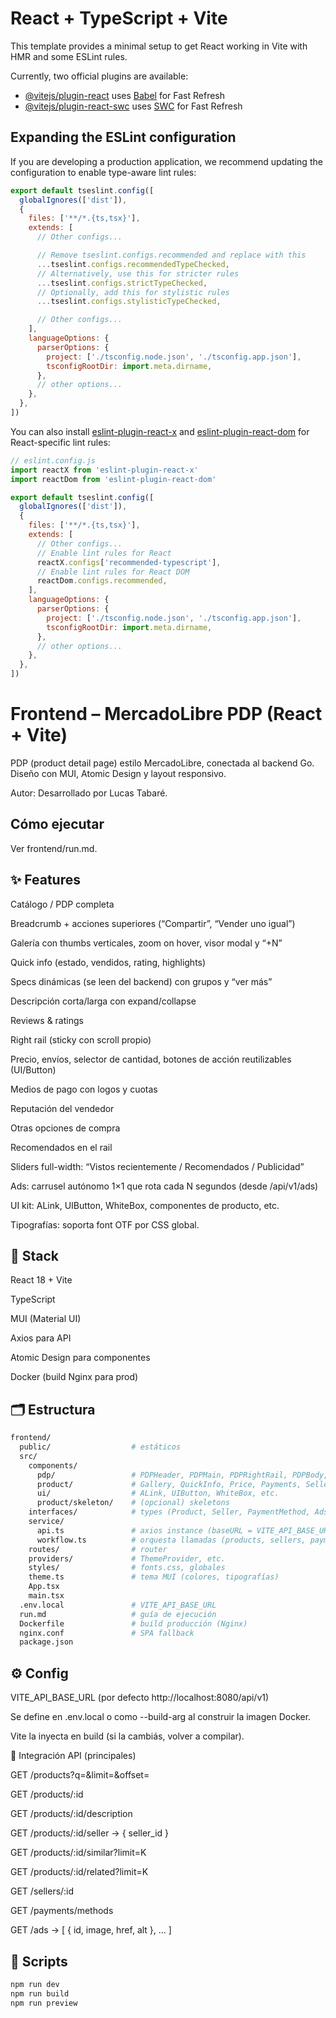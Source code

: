 # React + TypeScript + Vite

This template provides a minimal setup to get React working in Vite with HMR and some ESLint rules.

Currently, two official plugins are available:

- [@vitejs/plugin-react](https://github.com/vitejs/vite-plugin-react/blob/main/packages/plugin-react) uses [Babel](https://babeljs.io/) for Fast Refresh
- [@vitejs/plugin-react-swc](https://github.com/vitejs/vite-plugin-react/blob/main/packages/plugin-react-swc) uses [SWC](https://swc.rs/) for Fast Refresh

## Expanding the ESLint configuration

If you are developing a production application, we recommend updating the configuration to enable type-aware lint rules:

```js
export default tseslint.config([
  globalIgnores(['dist']),
  {
    files: ['**/*.{ts,tsx}'],
    extends: [
      // Other configs...

      // Remove tseslint.configs.recommended and replace with this
      ...tseslint.configs.recommendedTypeChecked,
      // Alternatively, use this for stricter rules
      ...tseslint.configs.strictTypeChecked,
      // Optionally, add this for stylistic rules
      ...tseslint.configs.stylisticTypeChecked,

      // Other configs...
    ],
    languageOptions: {
      parserOptions: {
        project: ['./tsconfig.node.json', './tsconfig.app.json'],
        tsconfigRootDir: import.meta.dirname,
      },
      // other options...
    },
  },
])
```

You can also install [eslint-plugin-react-x](https://github.com/Rel1cx/eslint-react/tree/main/packages/plugins/eslint-plugin-react-x) and [eslint-plugin-react-dom](https://github.com/Rel1cx/eslint-react/tree/main/packages/plugins/eslint-plugin-react-dom) for React-specific lint rules:

```js
// eslint.config.js
import reactX from 'eslint-plugin-react-x'
import reactDom from 'eslint-plugin-react-dom'

export default tseslint.config([
  globalIgnores(['dist']),
  {
    files: ['**/*.{ts,tsx}'],
    extends: [
      // Other configs...
      // Enable lint rules for React
      reactX.configs['recommended-typescript'],
      // Enable lint rules for React DOM
      reactDom.configs.recommended,
    ],
    languageOptions: {
      parserOptions: {
        project: ['./tsconfig.node.json', './tsconfig.app.json'],
        tsconfigRootDir: import.meta.dirname,
      },
      // other options...
    },
  },
])
```


# Frontend – MercadoLibre PDP (React + Vite)
PDP (product detail page) estilo MercadoLibre, conectada al backend Go.
Diseño con MUI, Atomic Design y layout responsivo.

Autor: Desarrollado por Lucas Tabaré.

## Cómo ejecutar

Ver frontend/run.md.

## ✨ Features

Catálogo / PDP completa

Breadcrumb + acciones superiores (“Compartir”, “Vender uno igual”)

Galería con thumbs verticales, zoom on hover, visor modal y “+N”

Quick info (estado, vendidos, rating, highlights)

Specs dinámicas (se leen del backend) con grupos y “ver más”

Descripción corta/larga con expand/collapse

Reviews & ratings

Right rail (sticky con scroll propio)

Precio, envíos, selector de cantidad, botones de acción reutilizables (UI/Button)

Medios de pago con logos y cuotas

Reputación del vendedor

Otras opciones de compra

Recomendados en el rail

Sliders full-width: “Vistos recientemente / Recomendados / Publicidad”

Ads: carrusel autónomo 1×1 que rota cada N segundos (desde /api/v1/ads)

UI kit: ALink, UIButton, WhiteBox, componentes de producto, etc.

Tipografías: soporta font OTF por CSS global.

## 🧰 Stack

React 18 + Vite

TypeScript

MUI (Material UI)

Axios para API

Atomic Design para componentes

Docker (build Nginx para prod)

## 🗂️ Estructura

```bash
frontend/
  public/                  # estáticos
  src/
    components/
      pdp/                 # PDPHeader, PDPMain, PDPRightRail, PDPBody, PDPSliders
      product/             # Gallery, QuickInfo, Price, Payments, Seller, Specs, Reviews, ...
      ui/                  # ALink, UIButton, WhiteBox, etc.
      product/skeleton/    # (opcional) skeletons
    interfaces/            # types (Product, Seller, PaymentMethod, Ads, ...)
    service/
      api.ts               # axios instance (baseURL = VITE_API_BASE_URL)
      workflow.ts          # orquesta llamadas (products, sellers, payments, ads)
    routes/                # router
    providers/             # ThemeProvider, etc.
    styles/                # fonts.css, globales
    theme.ts               # tema MUI (colores, tipografías)
    App.tsx
    main.tsx
  .env.local               # VITE_API_BASE_URL
  run.md                   # guía de ejecución
  Dockerfile               # build producción (Nginx)
  nginx.conf               # SPA fallback
  package.json
```

## ⚙️ Config

VITE_API_BASE_URL (por defecto http://localhost:8080/api/v1)

Se define en .env.local o como --build-arg al construir la imagen Docker.

Vite la inyecta en build (si la cambiás, volver a compilar).

🔌 Integración API (principales)

GET /products?q=&limit=&offset=

GET /products/:id

GET /products/:id/description

GET /products/:id/seller → { seller_id }

GET /products/:id/similar?limit=K

GET /products/:id/related?limit=K

GET /sellers/:id

GET /payments/methods

GET /ads → [ { id, image, href, alt }, ... ]

## 🧪 Scripts

```bash
npm run dev
npm run build
npm run preview
```

